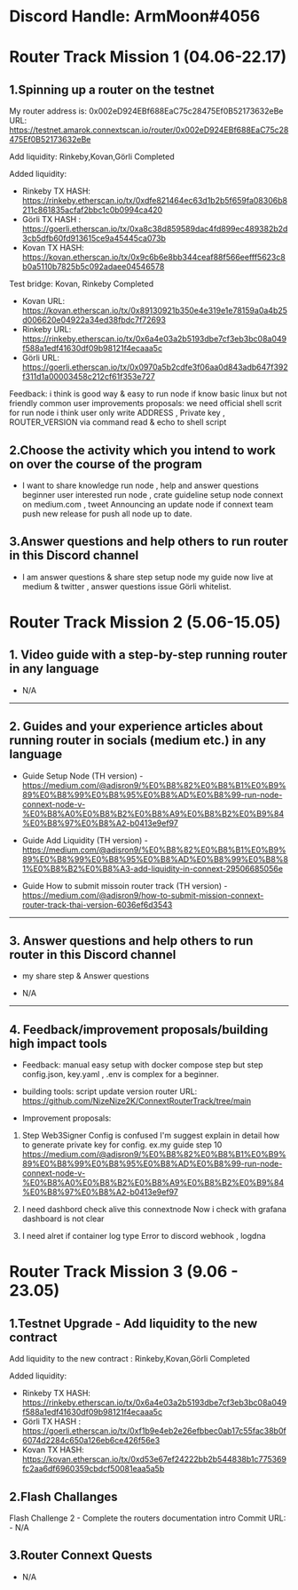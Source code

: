 # Discord Handle: ArmMoon#4056

# Router Track Mission 1 (04.06-22.17)

## 1.Spinning up a router on the testnet
My router address is: 0x002eD924EBf688EaC75c28475Ef0B52173632eBe
URL: https://testnet.amarok.connextscan.io/router/0x002eD924EBf688EaC75c28475Ef0B52173632eBe

Add liquidity:
Rinkeby,Kovan,Görli  Completed

Added liquidity:
- Rinkeby TX HASH: https://rinkeby.etherscan.io/tx/0xdfe821464ec63d1b2b5f659fa08306b8211c861835acfaf2bbc1c0b0994ca420
- Görli TX HASH : https://goerli.etherscan.io/tx/0xa8c38d859589dac4fd899ec489382b2d3cb5dfb60fd913615ce9a45445ca073b
- Kovan TX HASH: https://kovan.etherscan.io/tx/0x9c6b6e8bb344ceaf88f566eefff5623c8b0a5110b7825b5c092adaee04546578


Test bridge:
Kovan, Rinkeby   Completed
 - Kovan URL: https://kovan.etherscan.io/tx/0x89130921b350e4e319e1e78159a0a4b25d006620e04922a34ed38fbdc7f72693
 - Rinkeby URL: https://rinkeby.etherscan.io/tx/0x6a4e03a2b5193dbe7cf3eb3bc08a049f588a1edf41630df09b98121f4ecaaa5c
 - Görli URL: https://goerli.etherscan.io/tx/0x0970a5b2cdfe3f06aa0d843adb647f392f311d1a00003458c212cf61f353e727

Feedback: i think is good way & easy to run node if know basic linux but not friendly common user
improvements proposals: we need official shell scrit for run node i think user only write ADDRESS , Private key , ROUTER_VERSION  via command read & echo to shell script


## 2.Choose the activity which you intend to work on over the course of the program
- I want to share knowledge run node , help and answer questions beginner user interested run node , crate guideline setup node connext on medium.com , tweet Announcing an update node if connext team push new release for push all node up to date.

## 3.Answer questions and help others to run router in this Discord channel
- I am answer questions & share step setup node my guide now live at  medium & twitter , answer questions issue Görli whitelist.

# Router Track Mission 2 (5.06-15.05)

## 1. Video guide with a step-by-step running router in any language
- N/A
---------------------

## 2. Guides and your experience articles about running router in socials (medium etc.) in any language
- Guide Setup Node (TH version) - https://medium.com/@adisron9/%E0%B8%82%E0%B8%B1%E0%B9%89%E0%B8%99%E0%B8%95%E0%B8%AD%E0%B8%99-run-node-connext-node-v-%E0%B8%A0%E0%B8%B2%E0%B8%A9%E0%B8%B2%E0%B9%84%E0%B8%97%E0%B8%A2-b0413e9ef97

- Guide Add Liquidity (TH version) - https://medium.com/@adisron9/%E0%B8%82%E0%B8%B1%E0%B9%89%E0%B8%99%E0%B8%95%E0%B8%AD%E0%B8%99%E0%B8%81%E0%B8%B2%E0%B8%A3-add-liquidity-in-connext-29506685056e

- Guide How to submit missoin router track (TH version) - https://medium.com/@adisron9/how-to-submit-mission-connext-router-track-thai-version-6036ef6d3543

----------------------

## 3. Answer questions and help others to run router in this Discord channel
- my share step & Answer questions

- N/A

----------------------------------

## 4. Feedback/improvement proposals/building high impact tools 
- Feedback: 
manual easy setup with docker compose step but step config.json, key.yaml , .env is complex for a beginner.
- building tools:
script update version router URL: https://github.com/NizeNize2K/ConnextRouterTrack/tree/main


- Improvement proposals: 
1. Step Web3Signer Config is confused I'm suggest explain in detail how to generate private key  for config.
ex.my guide step 10 
https://medium.com/@adisron9/%E0%B8%82%E0%B8%B1%E0%B9%89%E0%B8%99%E0%B8%95%E0%B8%AD%E0%B8%99-run-node-connext-node-v-%E0%B8%A0%E0%B8%B2%E0%B8%A9%E0%B8%B2%E0%B9%84%E0%B8%97%E0%B8%A2-b0413e9ef97

2. I need dashbord check alive this connextnode Now i check with grafana dashboard is not clear

3. I need alret if container log type Error to discord webhook , logdna 




# Router Track Mission 3 (9.06 - 23.05)

## 1.Testnet Upgrade - Add liquidity to the new contract 

Add liquidity to the new contract : 
Rinkeby,Kovan,Görli  Completed

Added liquidity:
- Rinkeby TX HASH: https://rinkeby.etherscan.io/tx/0x6a4e03a2b5193dbe7cf3eb3bc08a049f588a1edf41630df09b98121f4ecaaa5c
- Görli TX HASH : https://goerli.etherscan.io/tx/0xf1b9e4eb2e26efbbec0ab17c55fac38b0f6074d2284c650a126eb6ce426f56e3
- Kovan TX HASH: https://kovan.etherscan.io/tx/0xd53e67ef24222bb2b544838b1c775369fc2aa6df6960359cbdcf50081eaa5a5b


## 2.Flash Challanges
Flash Challenge 2 - Complete the routers documentation intro
Commit URL: - N/A

## 3.Router Connext Quests
- N/A  
